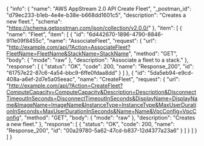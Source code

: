 {
  "info": {
    "name": "AWS AppStream 2.0 API Create Fleet",
    "_postman_id": "d79ec233-b1eb-4e4e-b38e-b668dd1601c5",
    "description": "Creates a new fleet.",
    "schema": "https://schema.getpostman.com/json/collection/v2.0.0/"
  },
  "item": [
    {
      "name": "Fleet",
      "item": [
        {
          "id": "6d442670-1896-4790-8846-911e09f8455c",
          "name": "AssociateFleet",
          "request": {
            "url": "http://example.com/api/?Action=AssociateFleet?FleetName=FleetName&StackName=StackName",
            "method": "GET",
            "body": {
              "mode": "raw"
            },
            "description": "Associate a fleet to a stack."
          },
          "response": [
            {
              "status": "OK",
              "code": 200,
              "name": "Response_200",
              "id": "61757e22-87c6-4a54-bbc9-6ffe0fdaa8dd"
            }
          ]
        },
        {
          "id": "5da5eb94-e9cd-408a-a6ef-2d7e5a05eeac",
          "name": "CreateFleet",
          "request": {
            "url": "http://example.com/api/?Action=CreateFleet?ComputeCapacity=ComputeCapacity&Description=Description&DisconnectTimeoutInSeconds=DisconnectTimeoutInSeconds&DisplayName=DisplayName&ImageName=ImageName&InstanceType=InstanceType&MaxUserDurationInSeconds=MaxUserDurationInSeconds&Name=Name&VpcConfig=VpcConfig",
            "method": "GET",
            "body": {
              "mode": "raw"
            },
            "description": "Creates a new fleet."
          },
          "response": [
            {
              "status": "OK",
              "code": 200,
              "name": "Response_200",
              "id": "00a29780-5a62-47cd-b837-12d4377a23a6"
            }
          ]
        }
      ]
    }
  ]
}